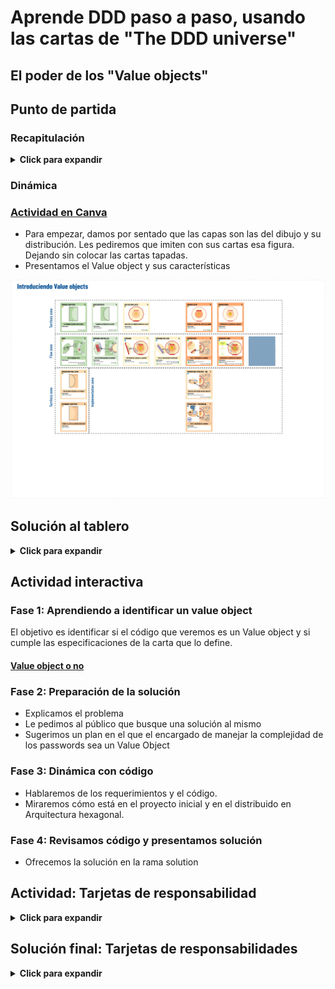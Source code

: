 # Aprende DDD paso a paso, usando las cartas de "The DDD universe"

## El poder de los "Value objects"

## Punto de partida

### Recapitulación

<details>
  <summary><b>Click para expandir</b></summary>

Mostraremos a los asistentes una pequeña presentación hablando de los beneficios de DDD y su objetivo.

Acto seguido, les daremos acceso al repositorio y les explicamos los puntos clave.

- Es código plano
- Simula un framework
- Hay tests a nivel de controlador para asegurar que no rompemos nada

```
TODO: Link a presentación.
```
</details>

### Dinámica

### [Actividad en Canva](https://www.canva.com/design/DAF6VDIfdkE/jBve6kYf6zX9ly9tyEToNA/edit?utm_content=DAF6VDIfdkE&utm_campaign=designshare&utm_medium=link2&utm_source=sharebutton)

- Para empezar, damos por sentado que las capas son las del dibujo y su distribución. Les pediremos que imiten con sus cartas esa figura. Dejando sin colocar las cartas tapadas.
- Presentamos el Value object y sus características

![introduciendo-value-objects](introduciendo-value-objects.webp)

## Solución al tablero

<details>
  <summary><b>Click para expandir</b></summary>

![introduciendo-value-objects-2](introduciendo-value-objects-2.webp)
</details>

## Actividad interactiva

### Fase 1: Aprendiendo a identificar un value object

El objetivo es identificar si el código que veremos es un Value object y si cumple las especificaciones de la carta que lo define.

#### [Value object o no](https://theddduniverse.com/game-cards/cards/primary/value-object/#actividad-value-object-o-no)

### Fase 2: Preparación de la solución

- Explicamos el problema
- Le pedimos al público que busque una solución al mismo
- Sugerimos un plan en el que el encargado de manejar la complejidad de los passwords sea un Value Object

### Fase 3: Dinámica con código

- Hablaremos de los requerimientos y el código.
- Miraremos cómo está en el proyecto inicial y en el distribuido en Arquitectura hexagonal.

### Fase 4: Revisamos código y presentamos solución

- Ofrecemos la solución en la rama solution

## Actividad: Tarjetas de responsabilidad

<details>
  <summary><b>Click para expandir</b></summary>

![introduciendo-value-objects-4](introduciendo-value-objects-4.webp)
</details>

## Solución final: Tarjetas de responsabilidades

<details>
  <summary><b>Click para expandir</b></summary>

![introduciendo-value-objects-5](introduciendo-value-objects-5.webp)
</details>
